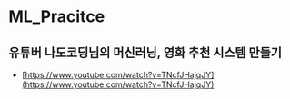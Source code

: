 # ML_Pracitce
## 유튜버 **나도코딩**님의 **머신러닝, 영화 추천 시스템 만들기**
* [https://www.youtube.com/watch?v=TNcfJHajqJY](https://www.youtube.com/watch?v=TNcfJHajqJY)
